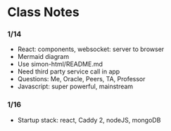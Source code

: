 # Class Notes

### 1/14
- React: components, websocket: server to browser
- Mermaid diagram
- Use simon-html/README.md
- Need third party service call in app
- Questions: Me, Oracle, Peers, TA, Professor
- Javascript: super powerful, mainstream

### 1/16
- Startup stack: react, Caddy 2, nodeJS, mongoDB
